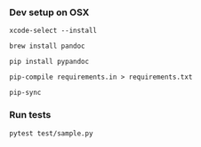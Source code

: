 
### Dev setup on OSX

`xcode-select --install`

`brew install pandoc`

`pip install pypandoc`

`pip-compile requirements.in > requirements.txt`

`pip-sync`


### Run tests

`pytest test/sample.py`
